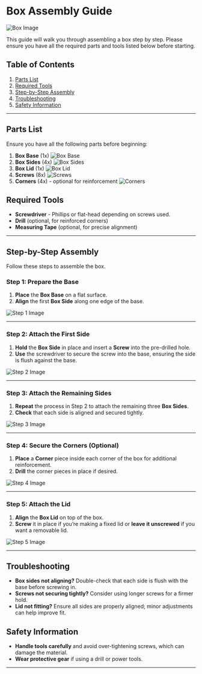 # Box Assembly Guide

![Box Image](images/box_complete.png) <!-- Optional: Image of completed box -->

This guide will walk you through assembling a box step by step. Please ensure you have all the required parts and tools listed below before starting.

## Table of Contents

1. [Parts List](#parts-list)
2. [Required Tools](#required-tools)
3. [Step-by-Step Assembly](#step-by-step-assembly)
4. [Troubleshooting](#troubleshooting)
5. [Safety Information](#safety-information)

---

## Parts List

Ensure you have all the following parts before beginning:

1. **Box Base** (1x) ![Box Base](images/box_base.png)
2. **Box Sides** (4x) ![Box Sides](images/box_sides.png)
3. **Box Lid** (1x) ![Box Lid](images/box_lid.png)
4. **Screws** (8x) ![Screws](images/screws.png)
5. **Corners** (4x) - optional for reinforcement ![Corners](images/corners.png)

## Required Tools

- **Screwdriver** - Phillips or flat-head depending on screws used.
- **Drill** (optional, for reinforced corners)
- **Measuring Tape** (optional, for precise alignment)

---

## Step-by-Step Assembly

Follow these steps to assemble the box.

### Step 1: Prepare the Base

1. **Place** the **Box Base** on a flat surface.
2. **Align** the first **Box Side** along one edge of the base.

![Step 1 Image](images/step1.png)

---

### Step 2: Attach the First Side

1. **Hold** the **Box Side** in place and insert a **Screw** into the pre-drilled hole.
2. **Use** the screwdriver to secure the screw into the base, ensuring the side is flush against the base.

![Step 2 Image](images/step2.png)

---

### Step 3: Attach the Remaining Sides

1. **Repeat** the process in Step 2 to attach the remaining three **Box Sides**.
2. **Check** that each side is aligned and secured tightly.

![Step 3 Image](images/step3.png)

---

### Step 4: Secure the Corners (Optional)

1. **Place** a **Corner** piece inside each corner of the box for additional reinforcement.
2. **Drill** the corner pieces in place if desired.

![Step 4 Image](images/step4.png)

---

### Step 5: Attach the Lid

1. **Align** the **Box Lid** on top of the box.
2. **Screw** it in place if you’re making a fixed lid or **leave it unscrewed** if you want a removable lid.

![Step 5 Image](images/step5.png)

---

## Troubleshooting

- **Box sides not aligning?** Double-check that each side is flush with the base before screwing in.
- **Screws not securing tightly?** Consider using longer screws for a firmer hold.
- **Lid not fitting?** Ensure all sides are properly aligned; minor adjustments can help improve fit.

## Safety Information

- **Handle tools carefully** and avoid over-tightening screws, which can damage the material.
- **Wear protective gear** if using a drill or power tools.
  
---
